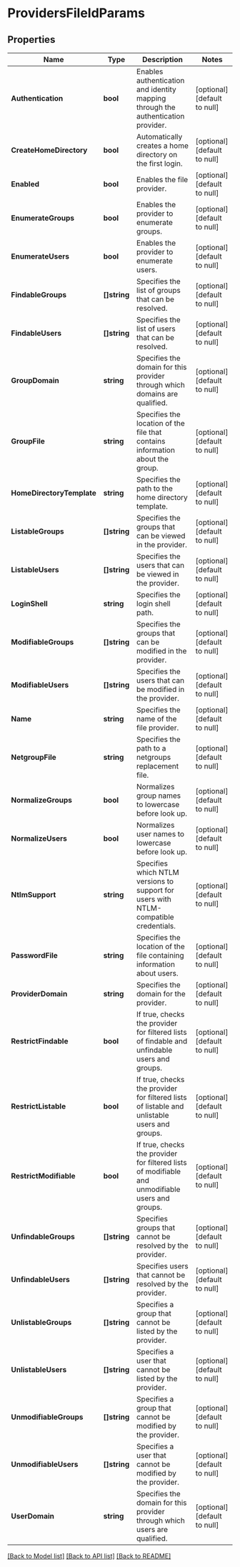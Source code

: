 # ProvidersFileIdParams

## Properties
Name | Type | Description | Notes
------------ | ------------- | ------------- | -------------
**Authentication** | **bool** | Enables authentication and identity mapping through the authentication provider. | [optional] [default to null]
**CreateHomeDirectory** | **bool** | Automatically creates a home directory on the first login. | [optional] [default to null]
**Enabled** | **bool** | Enables the file provider. | [optional] [default to null]
**EnumerateGroups** | **bool** | Enables the provider to enumerate groups. | [optional] [default to null]
**EnumerateUsers** | **bool** | Enables the provider to enumerate users. | [optional] [default to null]
**FindableGroups** | **[]string** | Specifies the list of groups that can be resolved. | [optional] [default to null]
**FindableUsers** | **[]string** | Specifies the list of users that can be resolved. | [optional] [default to null]
**GroupDomain** | **string** | Specifies the domain for this provider through which domains are qualified. | [optional] [default to null]
**GroupFile** | **string** | Specifies the location of the file that contains information about the group. | [optional] [default to null]
**HomeDirectoryTemplate** | **string** | Specifies the path to the home directory template. | [optional] [default to null]
**ListableGroups** | **[]string** | Specifies the groups that can be viewed in the provider. | [optional] [default to null]
**ListableUsers** | **[]string** | Specifies the users that can be viewed in the provider. | [optional] [default to null]
**LoginShell** | **string** | Specifies the login shell path. | [optional] [default to null]
**ModifiableGroups** | **[]string** | Specifies the groups that can be modified in the provider. | [optional] [default to null]
**ModifiableUsers** | **[]string** | Specifies the users that can be modified in the provider. | [optional] [default to null]
**Name** | **string** | Specifies the name of the file provider. | [optional] [default to null]
**NetgroupFile** | **string** | Specifies the path to a netgroups replacement file. | [optional] [default to null]
**NormalizeGroups** | **bool** | Normalizes group names to lowercase before look up. | [optional] [default to null]
**NormalizeUsers** | **bool** | Normalizes user names to lowercase before look up. | [optional] [default to null]
**NtlmSupport** | **string** | Specifies which NTLM versions to support for users with NTLM-compatible credentials. | [optional] [default to null]
**PasswordFile** | **string** | Specifies the location of the file containing information about users. | [optional] [default to null]
**ProviderDomain** | **string** | Specifies the domain for the provider. | [optional] [default to null]
**RestrictFindable** | **bool** | If true, checks the provider for filtered lists of findable and unfindable users and groups. | [optional] [default to null]
**RestrictListable** | **bool** | If true, checks the provider for filtered lists of listable and unlistable users and groups. | [optional] [default to null]
**RestrictModifiable** | **bool** | If true, checks the provider for filtered lists of modifiable and unmodifiable users and groups. | [optional] [default to null]
**UnfindableGroups** | **[]string** | Specifies groups that cannot be resolved by the provider. | [optional] [default to null]
**UnfindableUsers** | **[]string** | Specifies users that cannot be resolved by the provider. | [optional] [default to null]
**UnlistableGroups** | **[]string** | Specifies a group that cannot be listed by the provider. | [optional] [default to null]
**UnlistableUsers** | **[]string** | Specifies a user that cannot be listed by the provider. | [optional] [default to null]
**UnmodifiableGroups** | **[]string** | Specifies a group that cannot be modified by the provider. | [optional] [default to null]
**UnmodifiableUsers** | **[]string** | Specifies a user that cannot be modified by the provider. | [optional] [default to null]
**UserDomain** | **string** | Specifies the domain for this provider through which users are qualified. | [optional] [default to null]

[[Back to Model list]](../README.md#documentation-for-models) [[Back to API list]](../README.md#documentation-for-api-endpoints) [[Back to README]](../README.md)


